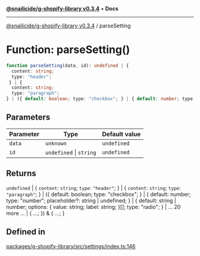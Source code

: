 [**@snailicide/g-shopify-library v0.3.4**](../README.md) • **Docs**

---

[@snailicide/g-shopify-library v0.3.4](../README.md) / parseSetting

# Function: parseSetting()

```ts
function parseSetting(data, id): undefined | {
  content: string;
  type: "header";
 } | {
  content: string;
  type: "paragraph";
} | ({ default: boolean; type: "checkbox"; } | { default: number; type: "number"; placeholder?: string | undefined; } | { default: string | number; options: { value: string; label: string; }[]; type: "radio"; } | ... 20 more ... | { ...; }) & { ...; }
```

## Parameters

| Parameter | Type                    | Default value |
| --------- | ----------------------- | ------------- |
| `data`    | `unknown`               | `undefined`   |
| `id`      | `undefined` \| `string` | `undefined`   |

## Returns

`undefined` | \{ `content`: `string`; `type`: `"header"`; } | \{ `content`:
`string`; `type`: `"paragraph"`; } | (\{ default: boolean; type: "checkbox"; } |
\{ default: number; type: "number"; placeholder?: string | undefined; } | \{
default: string | number; options: \{ value: string; label: string; }\[]; type:
"radio"; } | ... 20 more ... | \{ ...; }) & \{ ...; }

## Defined in

[packages/g-shopify-library/src/settings/index.ts:146](https://github.com/gbtunney/snailicide-monorepo/blob/master/packages/g-shopify-library/src/settings/index.ts#L146)
